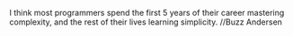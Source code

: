 I think most programmers spend the first 5 years of their career mastering complexity, and the rest of their lives learning simplicity. //Buzz Andersen
